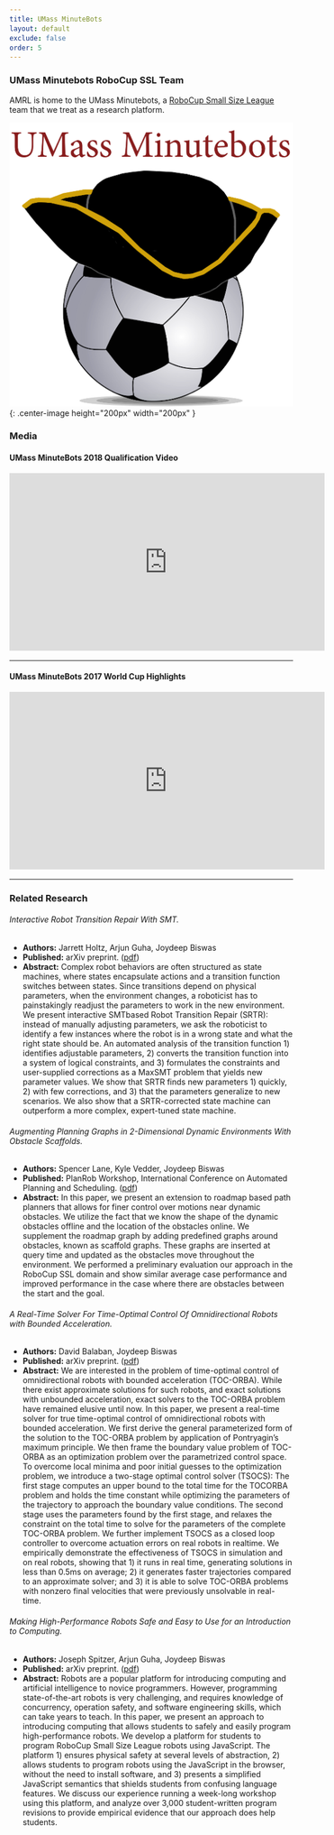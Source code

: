 ```yaml
---
title: UMass MinuteBots
layout: default
exclude: false
order: 5
---
```


### UMass Minutebots RoboCup SSL Team

AMRL is home to the UMass Minutebots, a [RoboCup Small Size League](http://wiki.robocup.org/Small_Size_League) team that we treat as a research platform.

![UMass Minutebots Logo](assets/images/umassminutebotscoloredlogo512x512.png){: .center-image height="200px" width="200px" }

### Media

#### UMass MinuteBots 2018 Qualification Video

<div align="center">
<iframe width="560" height="315" src="https://www.youtube.com/embed/NlYVthtSh2M" frameborder="0" allow="autoplay; encrypted-media" allowfullscreen=""></iframe>
</div>

---

#### UMass MinuteBots 2017 World Cup Highlights

<div align="center">
<iframe width="560" height="315" src="https://www.youtube.com/embed/pJw_yZ2q7Jg" frameborder="0" allow="autoplay; encrypted-media" allowfullscreen=""></iframe>
</div>

---

### Related Research

###### Interactive Robot Transition Repair With SMT.
 - **Authors:** Jarrett Holtz, Arjun Guha, Joydeep Biswas
 - **Published:** arXiv preprint. ([pdf](https://www.joydeepb.com/Publications/arxiv_srtr.pdf))
 - **Abstract:** Complex robot behaviors are often structured as state machines, where states encapsulate actions and a transition function switches between states. Since transitions depend on physical parameters, when the environment changes, a roboticist has to painstakingly readjust the parameters to work in the new environment. We present interactive SMTbased Robot Transition Repair (SRTR): instead of manually adjusting parameters, we ask the roboticist to identify a few instances where the robot is in a wrong state and what the right state should be. An automated analysis of the transition function 1) identifies adjustable parameters, 2) converts the transition function into a system of logical constraints, and 3) formulates the constraints and user-supplied corrections as a MaxSMT problem that yields new parameter values. We show that SRTR finds new parameters 1) quickly, 2) with few corrections, and 3) that the parameters generalize to new scenarios. We also show that a SRTR-corrected state machine can outperform a more complex, expert-tuned state machine.

###### Augmenting Planning Graphs in 2-Dimensional Dynamic Environments With Obstacle Scaffolds.
 - **Authors:** Spencer Lane, Kyle Vedder, Joydeep Biswas
 - **Published:** PlanRob Workshop, International Conference on Automated Planning and Scheduling. ([pdf](https://www.joydeepb.com/Publications/planrob2017_scaffold.pdf))
 - **Abstract:** In this paper, we present an extension to roadmap based path planners that allows for finer control over motions near dynamic obstacles. We utilize the fact that we know the shape of the dynamic obstacles offline and the location of the obstacles online. We supplement the roadmap graph by adding predefined graphs around obstacles, known as scaffold graphs. These graphs are inserted at query time and updated as the obstacles move throughout the environment. We performed a preliminary evaluation our approach in the RoboCup SSL domain and show similar average case performance and improved performance in the case where there are obstacles between the start and the goal.

###### A Real-Time Solver For Time-Optimal Control Of Omnidirectional Robots with Bounded Acceleration.
 - **Authors:** David Balaban, Joydeep Biswas
 - **Published:** arXiv preprint. ([pdf](https://www.joydeepb.com/Publications/arxiv_tsocs.pdf))
 - **Abstract:** We are interested in the problem of time-optimal control of omnidirectional robots with bounded acceleration (TOC-ORBA). While there exist approximate solutions for such robots, and exact solutions with unbounded acceleration, exact solvers to the TOC-ORBA problem have remained elusive until now. In this paper, we present a real-time solver for true time-optimal control of omnidirectional robots with bounded acceleration. We first derive the general parameterized form of the solution to the TOC-ORBA problem by application of Pontryagin’s maximum principle. We then frame the boundary value problem of TOC-ORBA as an optimization problem over the parametrized control space. To overcome local minima and poor initial guesses to the optimization problem, we introduce a two-stage optimal control solver (TSOCS): The first stage computes an upper bound to the total time for the TOCORBA problem and holds the time constant while optimizing the parameters of the trajectory to approach the boundary value conditions. The second stage uses the parameters found by the first stage, and relaxes the constraint on the total time to solve for the parameters of the complete TOC-ORBA problem. We further implement TSOCS as a closed loop controller to overcome actuation errors on real robots in realtime. We empirically demonstrate the effectiveness of TSOCS in simulation and on real robots, showing that 1) it runs in real time, generating solutions in less than 0.5ms on average; 2) it generates faster trajectories compared to an approximate solver; and 3) it is able to solve TOC-ORBA problems with nonzero final velocities that were previously unsolvable in real-time.

###### Making High-Performance Robots Safe and Easy to Use for an Introduction to Computing.
 - **Authors:** Joseph Spitzer, Arjun Guha, Joydeep Biswas
 - **Published:** arXiv preprint. ([pdf](https://arxiv.org/pdf/1909.03110.pdf))
 - **Abstract:** Robots are a popular platform for introducing computing and artificial intelligence to novice programmers. However, programming state-of-the-art robots is very challenging, and requires knowledge of concurrency, operation safety, and software engineering skills, which can take years to teach. In this paper, we present an approach to introducing computing that allows students to safely and easily program high-performance robots. We develop a platform for students to program RoboCup Small Size League robots using JavaScript. The platform 1) ensures physical safety at several levels of abstraction, 2) allows students to program robots using the JavaScript in the browser, without the need to install software, and 3) presents a simplified JavaScript semantics that shields students from confusing language features. We discuss our experience running a week-long workshop using this platform, and analyze over 3,000 student-written program revisions to provide empirical evidence that our approach does help students.
